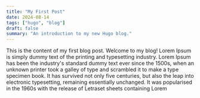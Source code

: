 ```yaml
---
title: "My First Post"
date: 2024-08-14
tags: ["hugo", "blog"]
draft: false
summary: "An introduction to my new Hugo blog."
---
```


This is the content of my first blog post. Welcome to my blog!
Lorem Ipsum is simply dummy text of the printing and typesetting industry. Lorem Ipsum has been the industry's standard dummy text ever since the 1500s, when an unknown printer took a galley of type and scrambled it to make a type specimen book. It has survived not only five centuries, but also the leap into electronic typesetting, remaining essentially unchanged. It was popularised in the 1960s with the release of Letraset sheets containing Lorem 